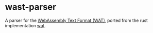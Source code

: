 # wast-parser

A parser for the [WebAssembly Text Format (WAT)](https://webassembly.github.io/spec/core/text/index.html), ported from the rust implementation [wat](https://github.com/bytecodealliance/wat). 

